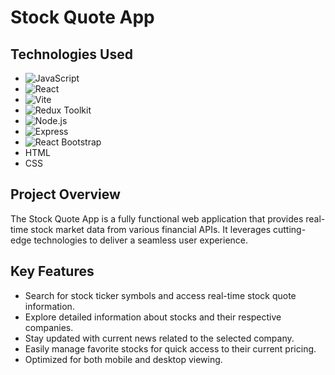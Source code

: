 # Stock Quote App

## Technologies Used
- ![JavaScript](https://img.shields.io/badge/javascript-%23323330.svg?style=for-the-badge&logo=javascript&logoColor=%23F7DF1E)
- ![React](https://img.shields.io/badge/react-%2320232a.svg?style=for-the-badge&logo=react&logoColor=%2361DAFB)
- ![Vite](https://img.shields.io/badge/vite-%23646CFF.svg?style=for-the-badge&logo=vite&logoColor=white)
- ![Redux Toolkit](https://img.shields.io/badge/redux_toolkit-%23323330.svg?style=for-the-badge&logo=redux&logoColor=%2361DAFB)
- ![Node.js](https://img.shields.io/badge/node.js-%23323330.svg?style=for-the-badge&logo=node.js&logoColor=%2361DAFB)
- ![Express](https://img.shields.io/badge/express-%23646CFF.svg?style=for-the-badge&logo=express&logoColor=white)
- ![React Bootstrap](https://img.shields.io/badge/react_bootstrap-%230081CB.svg?style=for-the-badge&logo=react&logoColor=white)
- HTML
- CSS

## Project Overview

The Stock Quote App is a fully functional web application that provides real-time stock market data from various financial APIs. It leverages cutting-edge technologies to deliver a seamless user experience.

## Key Features

- Search for stock ticker symbols and access real-time stock quote information.
- Explore detailed information about stocks and their respective companies.
- Stay updated with current news related to the selected company.
- Easily manage favorite stocks for quick access to their current pricing.
- Optimized for both mobile and desktop viewing.
